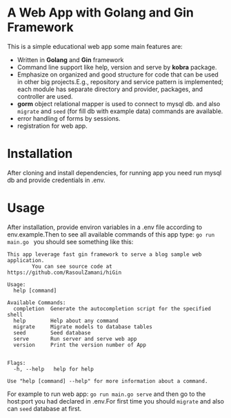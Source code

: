 # A Web App with Golang and Gin Framework

This is a simple educational web app some main features are:
- Written in **Golang** and **Gin** framework
- Command line support like help, version and serve by **kobra** package.
- Emphasize on organized and good structure for code that can be used in other big projects.E.g., repository and service pattern is implemented; each module has separate directory and provider, packages, and controller are used.
- **gorm** object relational mapper is used to connect to mysql db. and also `migrate` and `seed` (for fill db with example data) commands are available.
- error handling of forms by sessions.
- registration for web app.


# Installation
After cloning and install dependencies, for running app you need run mysql db and provide credentials in .env.


# Usage
After installation, provide environ variables in a .env file according to env.example.Then to see all available commands of this app type:
`go run main.go ` you should see something like this:

```
This app leverage fast gin framework to serve a blog sample web application.
        You can see source code at https://github.com/RasoulZamani/hiGin

Usage:
  help [command]

Available Commands:
  completion  Generate the autocompletion script for the specified shell
  help        Help about any command
  migrate     Migrate models to database tables
  seed        Seed database
  serve       Run server and serve web app
  version     Print the version number of App


Flags:
  -h, --help   help for help

Use "help [command] --help" for more information about a command.
```

For example to run web app: `go run main.go serve` and then go to the host:port you had declared in .env.For first time you should `migrate` and also can `seed` database at first.